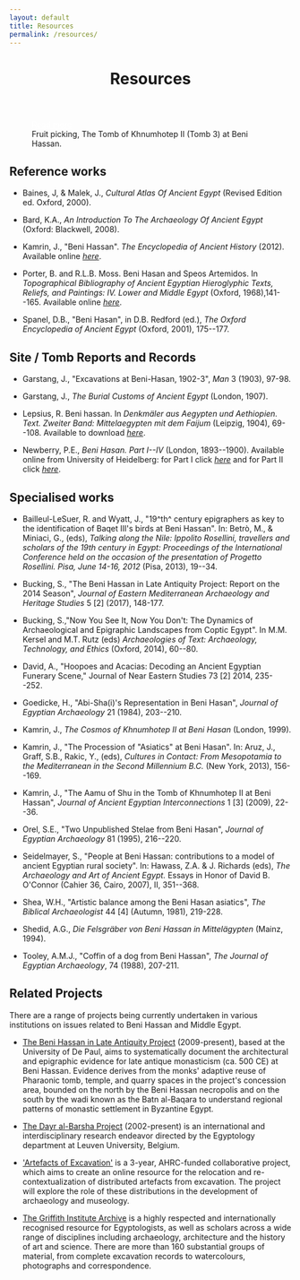 ```yaml
---
layout: default
title: Resources
permalink: /resources/
---
```




<figure class="ampstart-image-fullpage-hero m0 relative mb4">
<amp-img width="404" height="720" alt="Cover" layout="responsive" src="/assets/images/Kanawati-Evans-BH1-Pl-19b-Beni-Hassan-3-Khnumhotep-II-Chapel-Scene-West-wall-Right-Lower-section-Wall1920x.jpg" media="(max-width: 415px)" alt="Fruit picking, The Tomb of Khnumhotep II (Tomb 3) at Beni Hassan."></amp-img>
<amp-img height="720" alt="Cover" layout="fixed-height" src="/assets/images/Kanawati-Evans-BH1-Pl-19b-Beni-Hassan-3-Khnumhotep-II-Chapel-Scene-West-wall-Right-Lower-section-Wall1920x.jpg" media="(min-width: 416px)"></amp-img>
<figcaption class="absolute top-0 right-0 bottom-0 left-0">
<header class="p3">
<h1 class="ampstart-fullpage-hero-heading mb0 hanuman">
<span class="ampstart-fullpage-hero-heading-text title">
Resources
</span>
</h1>
</header>

<footer class="absolute left-0 right-0 bottom-0">
<a style="color: #ffffff; " class="ampstart-read py3 caps line-height-2 text-decoration-none center block h5" href="#content"><span class="ampstart-readmore-text px1">Read more</span></a>
</footer>

<footer class="absolute left-0 right-0 bottom-0">
<span class="right">
Fruit picking, The Tomb of Khnumhotep II (Tomb 3) at Beni Hassan.
</span>
</footer>
<!-- 
<footer class="absolute left-0 right-0 bottom-0">
<a class="ampstart-read py3 caps line-height-2 text-decoration-none center block h5" href="#content"><span class="ampstart-readmore-text px1">Read more</span></a>
</footer>
 -->
</figcaption>
</figure>


<!-- <amp-img width="600" height="300" layout="responsive" src="http://lorempixel.com/600/300/sports"></amp-img> -->

<main id="content" role="main" class="content">

## Reference works

-   Baines, J, & Malek, J., *Cultural Atlas Of Ancient Egypt* (Revised Edition ed. Oxford, 2000).

-   Bard, K.A., *An Introduction To The Archaeology Of Ancient Egypt* (Oxford: Blackwell, 2008).

-   Kamrin, J., "Beni Hassan". *The Encyclopedia of Ancient History* (2012). Available online [*here*](http://onlinelibrary.wiley.com/doi/10.1002/9781444338386.wbeah15062/abstract).

-   Porter, B. and R.L.B. Moss. Beni Hasan and Speos Artemidos. In *Topographical Bibliography of Ancient Egyptian Hieroglyphic Texts, Reliefs, and Paintings: IV. Lower and Middle Egypt* (Oxford, 1968),141--165. Available online [*here*](http://griffith.ox.ac.uk/topbib/pdf/pm4.pdf).

-   Spanel, D.B., "Beni Hasan", in D.B. Redford (ed.), *The Oxford Encyclopedia of Ancient Egypt* (Oxford, 2001), 175--177.

## Site / Tomb Reports and Records

-   Garstang, J., "Excavations at Beni-Hasan, 1902-3", *Man* 3 (1903), 97-98.

-   Garstang, J., *The Burial Customs of Ancient Egypt* (London, 1907).

-   Lepsius, R. Beni hassan. In *Denkmäler aus Aegypten und Aethiopien. Text. Zweiter Band: Mittelaegypten mit dem Faijum* (Leipzig, 1904), 69--108. Available to download [*here*](https://archive.org/stream/denkmaelerausaeg12leps#page/69/mode/1up).

-   Newberry, P.E., *Beni Hasan. Part I--IV* (London, 1893--1900). Available online from University of Heidelberg: for Part I click [*here*](http://digi.ub.uni-heidelberg.de/diglit/newberry1893bd1) and for Part II click [*here*](http://digi.ub.uni-heidelberg.de/diglit/newberry1893bd2).

## Specialised works

-   Bailleul-LeSuer, R. and Wyatt, J., "19^th^ century epigraphers as key to the identification of Baqet III's birds at Beni Hassan". In: Betrò, M., & Miniaci, G., (eds), *Talking along the Nile: Ippolito Rosellini, travellers and scholars of the 19th century in Egypt: Proceedings of the International Conference held on the occasion of the presentation of Progetto Rosellini. Pisa, June 14-16, 2012* (Pisa, 2013), 19--34.

-   Bucking, S., "The Beni Hassan in Late Antiquity Project: Report on the 2014 Season", *Journal of Eastern Mediterranean Archaeology and Heritage Studies* 5 \[2\] (2017), 148-177.

-   Bucking, S.,"Now You See It, Now You Don't: The Dynamics of Archaeological and Epigraphic Landscapes from Coptic Egypt". In M.M. Kersel and M.T. Rutz (eds) *Archaeologies of Text: Archaeology, Technology, and Ethics* (Oxford, 2014), 60--80.

-   David, A., "Hoopoes and Acacias: Decoding an Ancient Egyptian Funerary Scene," Journal of Near Eastern Studies 73 \[2\] 2014, 235--252.

-   Goedicke, H., "Abi-Sha(i)'s Representation in Beni Hasan", *Journal of Egyptian Archaeology* 21 (1984), 203--210.

-   Kamrin, J., *The Cosmos of Khnumhotep II at Beni Hasan* (London, 1999).

-   Kamrin, J., "The Procession of "Asiatics" at Beni Hasan". In: Aruz, J., Graff, S.B., Rakic, Y., (eds), *Cultures in Contact: From Mesopotamia to the Mediterranean in the Second Millennium B.C.* (New York, 2013), 156--169.

-   Kamrin, J., "The Aamu of Shu in the Tomb of Khnumhotep II at Beni Hassan", *Journal of Ancient Egyptian Interconnections* 1 \[3\] (2009), 22--36.

-   Orel, S.E., "Two Unpublished Stelae from Beni Hasan", *Journal of Egyptian Archaeology* 81 (1995), 216--220.

-   Seidelmayer, S., "People at Beni Hassan: contributions to a model of ancient Egyptian rural society". In: Hawass, Z.A. & J. Richards (eds), *The Archaeology and Art of Ancient Egypt.* Essays in Honor of David B. O'Connor (Cahier 36, Cairo, 2007), II, 351--368.

-   Shea, W.H., "Artistic balance among the Beni Hasan asiatics", *The Biblical Archaeologist* 44 \[4\] (Autumn, 1981), 219-228.

-   Shedid, A.G., *Die Felsgräber von Beni Hassan in Mittelägypten* (Mainz, 1994).

-   Tooley, A.M.J., "Coffin of a dog from Beni Hassan", *The Journal of Egyptian Archaeology*, 74 (1988), 207-211.

## Related Projects

There are a range of projects being currently undertaken in various institutions on issues related to Beni Hassan and Middle Egypt.

-   [The Beni Hassan in Late Antiquity Project](https://www.benihassan.org/) (2009-present), based at the University of De Paul, aims to systematically document the architectural and epigraphic evidence for late antique monasticism (ca. 500 CE) at Beni Hassan. Evidence derives from the monks' adaptive reuse of Pharaonic tomb, temple, and quarry spaces in the project's concession area, bounded on the north by the Beni Hassan necropolis and on the south by the wadi known as the Batn al-Baqara to understand regional patterns of monastic settlement in Byzantine Egypt.

-   [The Dayr al-Barsha Project](http://drupal.arts.kuleuven.be/barsha) (2002-present) is an international and interdisciplinary research endeavor directed by the Egyptology department at Leuven University, Belgium. 

-   ['Artefacts of Excavation'](http://egyptartefacts.griffith.ox.ac.uk/node/1068) is a 3-year, AHRC-funded collaborative project, which aims to create an online resource for the relocation and re-contextualization of distributed artefacts from excavation. The project will explore the role of these distributions in the development of archaeology and museology. 

-   [The Griffith Institute Archive](http://www.griffith.ox.ac.uk/archive/) is a highly respected and internationally recognised resource for Egyptologists, as well as scholars across a wide range of disciplines including archaeology, architecture and the history of art and science. There are more than 160 substantial groups of material, from complete excavation records to watercolours, photographs and correspondence. 
</main>
